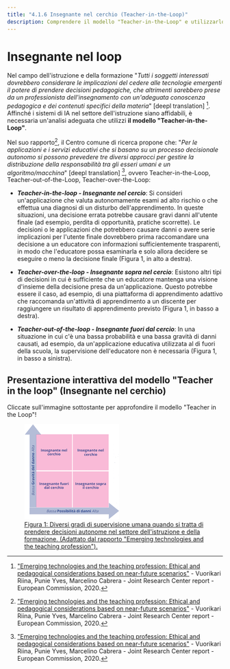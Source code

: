 ```yaml
---
title: "4.1.6 Insegnante nel cerchio (Teacher-in-the-Loop)"
description: Comprendere il modello "Teacher-in-the-Loop" e utilizzarlo come strumento per promuovere gli "utenti in controllo" per i sistemi di IA nell'istruzione
---
```

# Insegnante nel loop

Nel campo dell'istruzione e della formazione "*Tutti i soggetti interessati dovrebbero considerare le implicazioni del cedere alle tecnologie emergenti il potere di prendere decisioni pedagogiche, che altrimenti sarebbero prese da un professionista dell'insegnamento con un'adeguata conoscenza pedagogica e dei contenuti specifici della materia*" [deepl translation] [^1].  
Affinché i sistemi di IA nel settore dell'istruzione siano affidabili, è necessaria un'analisi adeguata che utilizzi **il modello "Teacher-in-the-Loop"**.

Nel suo rapporto[^1], il Centro comune di ricerca propone che: "*Per le applicazioni e i servizi educativi che si basano su un processo decisionale autonomo si possono prevedere tre diversi approcci per gestire la distribuzione della responsabilità tra gli esseri umani e un algoritmo/macchina*" [deepl translation] [^1], ovvero Teacher-in-the-Loop, Teacher-out-of-the-Loop, Teacher-over-the-Loop:  

- ***Teacher-in-the-loop - Insegnante nel cercio***: Si consideri un'applicazione che valuta autonomamente esami ad alto rischio o che effettua una diagnosi di un disturbo dell'apprendimento. In queste situazioni, una decisione errata potrebbe causare gravi danni all'utente finale (ad esempio, perdita di opportunità, pratiche scorrette). Le decisioni o le applicazioni che potrebbero causare danni o avere serie implicazioni per l'utente finale dovrebbero prima raccomandare una decisione a un educatore con informazioni sufficientemente trasparenti, in modo che l'educatore possa esaminarla e solo allora decidere se eseguire o meno la decisione finale (Figura 1, in alto a destra).

- ***Teacher-over-the-loop - Insegnante sopra nel cercio***: Esistono altri tipi di decisioni in cui è sufficiente che un educatore mantenga una visione d'insieme della decisione presa da un'applicazione. Questo potrebbe essere il caso, ad esempio, di una piattaforma di apprendimento adattivo che raccomanda un'attività di apprendimento a un discente per raggiungere un risultato di apprendimento previsto (Figura 1, in basso a destra).

- ***Teacher-out-of-the-loop - Insegnante fuori dal cercio***: In una situazione in cui c'è una bassa probabilità e una bassa gravità di danni causati, ad esempio, da un'applicazione educativa utilizzata al di fuori della scuola, la supervisione dell'educatore non è necessaria (Figura 1, in basso a sinistra).

## Presentazione interattiva del modello "Teacher in the loop" (Insegnante nel cerchio)
Cliccate sull'immagine sottostante per approfondire il modello "Teacher in the Loop"!

<a href="https://view.genial.ly/63d7f78d2aec2e001a3ea277" target="_blank">
<figure>
  <img src="Images/Teacher-in-the-loop-it.png" alt="Teacher in the Loop Model representation" />
  <figcaption>Figura 1: Diversi gradi di supervisione umana quando si tratta di prendere decisioni autonome nel settore dell'istruzione e della formazione. (Adattato dal rapporto "Emerging technologies and the teaching profession").</figcaption>
</figure></a>  

[^1]: ["Emerging technologies and the teaching profession: Ethical and pedagogical considerations based on near-future scenarios"](https://publications.jrc.ec.europa.eu/repository/handle/JRC120183) - Vuorikari Riina, Punie Yves, Marcelino Cabrera - Joint Research Center report - European Commission, 2020.
